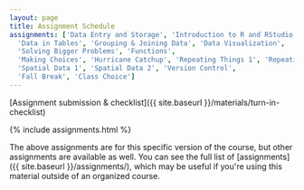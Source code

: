 ```yaml
---
layout: page
title: Assignment Schedule
assignments: ['Data Entry and Storage', 'Introduction to R and RStudio',
  'Data in Tables', 'Grouping & Joining Data', 'Data Visualization',
  'Solving Bigger Problems', 'Functions',
  'Making Choices', 'Hurricane Catchup', 'Repeating Things 1', 'Repeating Things 2', 
  'Spatial Data 1', 'Spatial Data 2', 'Version Control',
  'Fall Break', 'Class Choice']
---
```


[Assignment submission & checklist]({{ site.baseurl }}/materials/turn-in-checklist)

{% include assignments.html %}

The above assignments are for this specific version of the course, but other
assignments are available as well. You can see the full list of
[assignments]({{ site.baseurl }}/assignments/), which may be useful if you're using this material
outside of an organized course.

<!-- Schedule Management
- Update the `assignments:` list with `title:` from `assignments/` files. 
- Add 'Template' to `assignments:` to view the course template from `docs/`. 
- The remaining content should be left AS IS.
-->
